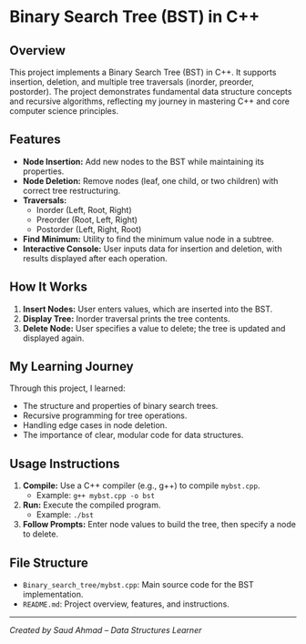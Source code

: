 # Binary Search Tree (BST) in C++

## Overview
This project implements a Binary Search Tree (BST) in C++. It supports insertion, deletion, and multiple tree traversals (inorder, preorder, postorder). The project demonstrates fundamental data structure concepts and recursive algorithms, reflecting my journey in mastering C++ and core computer science principles.

## Features
- **Node Insertion:** Add new nodes to the BST while maintaining its properties.
- **Node Deletion:** Remove nodes (leaf, one child, or two children) with correct tree restructuring.
- **Traversals:**
  - Inorder (Left, Root, Right)
  - Preorder (Root, Left, Right)
  - Postorder (Left, Right, Root)
- **Find Minimum:** Utility to find the minimum value node in a subtree.
- **Interactive Console:** User inputs data for insertion and deletion, with results displayed after each operation.

## How It Works
1. **Insert Nodes:** User enters values, which are inserted into the BST.
2. **Display Tree:** Inorder traversal prints the tree contents.
3. **Delete Node:** User specifies a value to delete; the tree is updated and displayed again.

## My Learning Journey
Through this project, I learned:
- The structure and properties of binary search trees.
- Recursive programming for tree operations.
- Handling edge cases in node deletion.
- The importance of clear, modular code for data structures.

## Usage Instructions
1. **Compile:** Use a C++ compiler (e.g., g++) to compile `mybst.cpp`.
   - Example: `g++ mybst.cpp -o bst`
2. **Run:** Execute the compiled program.
   - Example: `./bst`
3. **Follow Prompts:** Enter node values to build the tree, then specify a node to delete.

## File Structure
- `Binary_search_tree/mybst.cpp`: Main source code for the BST implementation.
- `README.md`: Project overview, features, and instructions.

---
*Created by Saud Ahmad – Data Structures Learner*
